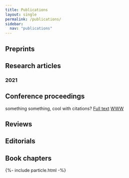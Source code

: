```yaml
---
title: Publications
layout: single
permalink: /publications/
sidebar:
  nav: "publications"
---
```



## Preprints


## Research articles

### 2021


## Conference proceedings

something something, cool with citations?
[Full text](https://doi.org/10.1101/111088) [WWW](https://extract.jensenlab.org/) <span class="__dimensions_badge_embed__" data-doi="10.1101/111088" data-style="small_rectangle"></span>


## Reviews


## Editorials


## Book chapters





<script async src="https://badge.dimensions.ai/badge.js" charset="utf-8"></script>
{%- include particle.html -%}
<script>   
particlesJS.load('particles-js', './assets/particlesjs.json', function() {
        console.log('callback - particles.js config loaded');
      });
      particlesJS.load('particles-js1', './assets/particlesjs.json', function() {
        console.log('callback - particles.js config loaded');
      });</script>
<div class="imageright" id="particles-js"></div>
<div id="particles-js1" class="imageleft"></div>   